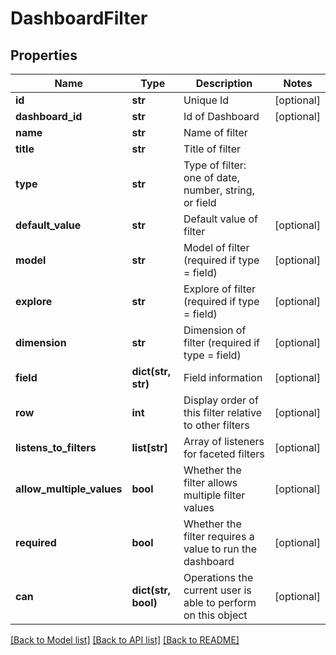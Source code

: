 # DashboardFilter

## Properties
Name | Type | Description | Notes
------------ | ------------- | ------------- | -------------
**id** | **str** | Unique Id | [optional] 
**dashboard_id** | **str** | Id of Dashboard | [optional] 
**name** | **str** | Name of filter | 
**title** | **str** | Title of filter | 
**type** | **str** | Type of filter: one of date, number, string, or field | 
**default_value** | **str** | Default value of filter | [optional] 
**model** | **str** | Model of filter (required if type &#x3D; field) | [optional] 
**explore** | **str** | Explore of filter (required if type &#x3D; field) | [optional] 
**dimension** | **str** | Dimension of filter (required if type &#x3D; field) | [optional] 
**field** | **dict(str, str)** | Field information | [optional] 
**row** | **int** | Display order of this filter relative to other filters | [optional] 
**listens_to_filters** | **list[str]** | Array of listeners for faceted filters | [optional] 
**allow_multiple_values** | **bool** | Whether the filter allows multiple filter values | [optional] 
**required** | **bool** | Whether the filter requires a value to run the dashboard | [optional] 
**can** | **dict(str, bool)** | Operations the current user is able to perform on this object | [optional] 

[[Back to Model list]](../README.md#documentation-for-models) [[Back to API list]](../README.md#documentation-for-api-endpoints) [[Back to README]](../README.md)


